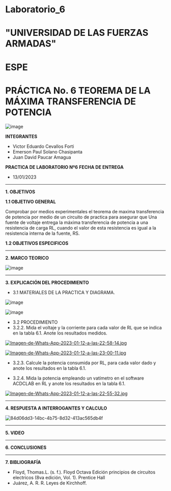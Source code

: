 # Laboratorio_6

# "UNIVERSIDAD DE LAS FUERZAS ARMADAS"
# ESPE
# PRÁCTICA No. 6 TEOREMA DE LA MÁXIMA TRANSFERENCIA DE POTENCIA

![image](https://user-images.githubusercontent.com/116772918/200762591-a164d8db-c02e-4269-8bb4-0bc4c810d79f.png)

**INTEGRANTES**
 
* Victor Eduardo Cevallos Forti
* Emerson Paul Solano Chasipanta
* Juan David Paucar Amagua


**PRACTICA DE LABORATORIO Nº6**
**FECHA DE ENTREGA**
* 13/01/2023
--------------------------------------------------------------------------------------------------------------------------------------------------------------------------------------

**1. OBJETIVOS**

**1.1  OBJETIVO GENERAL**

Comprobar por medios experimentales el teorema de maxima transferencia de potencia por medio de un circuito de practica para asegurar que Una fuente de voltaje entrega la máxima transferencia de potencia a una resistencia de carga RL, cuando el valor de esta resistencia es igual a la resistencia interna de la fuente, RS.

**1.2  OBJETIVOS ESPECIFICOS**

--------------------------------------------------------------------------------------------------------------------------------------------------------------------------------------
**2. MARCO TEORICO**

![image](https://user-images.githubusercontent.com/93800511/149445542-f15918b0-30c9-4408-a458-e6efafbd2f4c.png)


--------------------------------------------------------------------------------------------------------------------------------------------------------------------------------------
**3. EXPLICACIÓN DEL PROCEDIMIENTO**

* 3.1 MATERIALES DE LA PRACTICA Y DIAGRAMA.


![image](https://user-images.githubusercontent.com/117045943/211959617-2fa88bbd-384e-4bd4-80e1-4b19e77ddfc5.png)

![image](https://user-images.githubusercontent.com/117045943/211959685-df18703b-42c8-49c4-b099-a974ab9eca20.png)
* 3.2 PROCEDIMIENTO
* 3.2.2. Mida el voltaje y la corriente para cada valor de RL que se indica en la tabla 6.1. Anote los resultados medidos.

[![Imagen-de-Whats-App-2023-01-12-a-las-22-58-14.jpg](https://i.postimg.cc/0NpBms44/Imagen-de-Whats-App-2023-01-12-a-las-22-58-14.jpg)](https://postimg.cc/3yx15PYj)

[![Imagen-de-Whats-App-2023-01-12-a-las-23-00-11.jpg](https://i.postimg.cc/gjBSdkwx/Imagen-de-Whats-App-2023-01-12-a-las-23-00-11.jpg)](https://postimg.cc/K3BrDbDb)

* 3.2.3. Calcule la potencia consumida por RL, para cada valor dado y anote los resultados en la tabla 6.1.

* 3.2.4. Mida la potencia empleando un vatímetro en el software ACDCLAB en RL y anote los resultados en la tabla 6.1.

[![Imagen-de-Whats-App-2023-01-12-a-las-22-55-32.jpg](https://i.postimg.cc/nczgWNss/Imagen-de-Whats-App-2023-01-12-a-las-22-55-32.jpg)](https://postimg.cc/BtrmLYBs)

-----------------------------------------------------------------------------------------------------------------------------------------------
**4. RESPUESTA A INTERROGANTES Y CALCULO**


![84d06dd3-14bc-4b75-8d32-413ac565db4f](https://user-images.githubusercontent.com/116772918/212239357-6d24757c-a4d1-49d5-9d4c-f41cbcef54b2.jpg)



--------------------------------------------------------------------------------------------------------------------------------------------------------------------------------------

**5. VIDEO**

--------------------------------------------------------------------------------------------------------------------------------------------------------------------------------------

**6. CONCLUSIONES**

----------------------------------------------------------------------------------------------------------------------------------------------------------------------------------------

**7. BIBLIOGRAFÍA**
* Floyd, Thomas.L. (s. f.). Floyd Octava Edición principios de circuitos electricos (8va edición, Vol. 1). Prentice Hall
* Juárez, A. R. R. Leyes de Kirchhoff.




